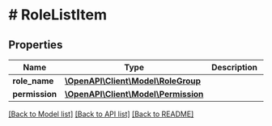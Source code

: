 # # RoleListItem

## Properties

Name | Type | Description | Notes
------------ | ------------- | ------------- | -------------
**role_name** | [**\OpenAPI\Client\Model\RoleGroup**](RoleGroup.md) |  |
**permission** | [**\OpenAPI\Client\Model\Permission**](Permission.md) |  |

[[Back to Model list]](../../README.md#models) [[Back to API list]](../../README.md#endpoints) [[Back to README]](../../README.md)

